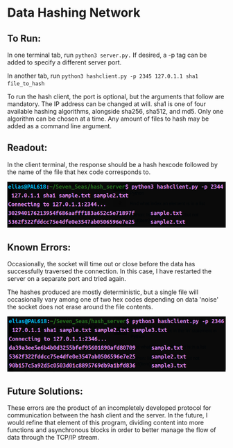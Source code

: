 # Data Hashing Network

## To Run:

In one terminal tab, run `python3 server.py.` If desired, a -p tag can be added to specify a different server port.

In another tab, run `python3 hashclient.py -p 2345 127.0.1.1 sha1 file_to_hash`

To run the hash client, the port is optional, but the arguments that follow are mandatory. The IP address can be changed at will. sha1 is one of four available hashing algorithms, alongside sha256, sha512, and md5. Only one algorithm can be chosen at a time. Any amount of files to hash may be added as a command line argument.

## Readout:

In the client terminal, the response should be a hash hexcode followed by the name of the file that hex code corresponds to.

![Image of Client Output](./screenshot_of_data.png)

## Known Errors:

Occasionally, the socket will time out or close before the data has successfully traversed the connection. In this case, I have restarted the server on a separate port and tried again.

The hashes produced are mostly deterministic, but a single file will occasionally vary among one of two hex codes depending on data 'noise' the socket does not erase around the file contents.

![Image of Different Hash](./error_of_diff_hash.png)

## Future Solutions:

These errors are the product of an incompletely developed protocol for communication between the hash client and the server. In the future, I would refine that element of this program, dividing content into more functions and asynchronous blocks in order to better manage the flow of data through the TCP/IP stream.
